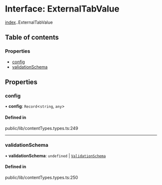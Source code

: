 # Interface: ExternalTabValue

[index](../wiki/index).[<internal>](../wiki/index.%3Cinternal%3E).ExternalTabValue

## Table of contents

### Properties

- [config](../wiki/index.%3Cinternal%3E.ExternalTabValue#config)
- [validationSchema](../wiki/index.%3Cinternal%3E.ExternalTabValue#validationschema)

## Properties

### config

• **config**: `Record`<`string`, `any`\>

#### Defined in

public/lib/contentTypes.types.ts:249

___

### validationSchema

• **validationSchema**: `undefined` \| [`ValidationSchema`](../wiki/index.%3Cinternal%3E#validationschema)

#### Defined in

public/lib/contentTypes.types.ts:250
